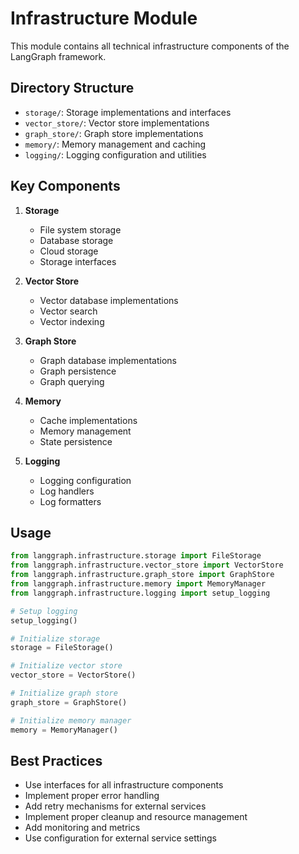# Infrastructure Module

This module contains all technical infrastructure components of the LangGraph framework.

## Directory Structure

- `storage/`: Storage implementations and interfaces
- `vector_store/`: Vector store implementations
- `graph_store/`: Graph store implementations
- `memory/`: Memory management and caching
- `logging/`: Logging configuration and utilities

## Key Components

1. **Storage**
   - File system storage
   - Database storage
   - Cloud storage
   - Storage interfaces

2. **Vector Store**
   - Vector database implementations
   - Vector search
   - Vector indexing

3. **Graph Store**
   - Graph database implementations
   - Graph persistence
   - Graph querying

4. **Memory**
   - Cache implementations
   - Memory management
   - State persistence

5. **Logging**
   - Logging configuration
   - Log handlers
   - Log formatters

## Usage

```python
from langgraph.infrastructure.storage import FileStorage
from langgraph.infrastructure.vector_store import VectorStore
from langgraph.infrastructure.graph_store import GraphStore
from langgraph.infrastructure.memory import MemoryManager
from langgraph.infrastructure.logging import setup_logging

# Setup logging
setup_logging()

# Initialize storage
storage = FileStorage()

# Initialize vector store
vector_store = VectorStore()

# Initialize graph store
graph_store = GraphStore()

# Initialize memory manager
memory = MemoryManager()
```

## Best Practices

- Use interfaces for all infrastructure components
- Implement proper error handling
- Add retry mechanisms for external services
- Implement proper cleanup and resource management
- Add monitoring and metrics
- Use configuration for external service settings 